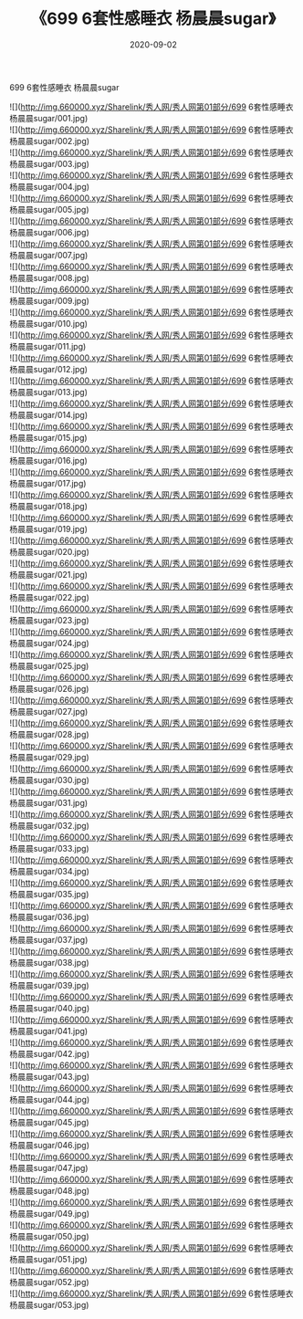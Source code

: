 ﻿---
layout: post
title:  《699 6套性感睡衣 杨晨晨sugar》
date:   2020-09-02
img: http://img.660000.xyz/Sharelink/秀人网/秀人网第01部分/699 6套性感睡衣 杨晨晨sugar/000.jpg
categories: [美女, 清纯, 唯美]
---

699 6套性感睡衣 杨晨晨sugar

  ![](http://img.660000.xyz/Sharelink/秀人网/秀人网第01部分/699 6套性感睡衣 杨晨晨sugar/001.jpg) <br> ![](http://img.660000.xyz/Sharelink/秀人网/秀人网第01部分/699 6套性感睡衣 杨晨晨sugar/002.jpg) <br> ![](http://img.660000.xyz/Sharelink/秀人网/秀人网第01部分/699 6套性感睡衣 杨晨晨sugar/003.jpg) <br> ![](http://img.660000.xyz/Sharelink/秀人网/秀人网第01部分/699 6套性感睡衣 杨晨晨sugar/004.jpg) <br> ![](http://img.660000.xyz/Sharelink/秀人网/秀人网第01部分/699 6套性感睡衣 杨晨晨sugar/005.jpg) <br> ![](http://img.660000.xyz/Sharelink/秀人网/秀人网第01部分/699 6套性感睡衣 杨晨晨sugar/006.jpg) <br> ![](http://img.660000.xyz/Sharelink/秀人网/秀人网第01部分/699 6套性感睡衣 杨晨晨sugar/007.jpg) <br> ![](http://img.660000.xyz/Sharelink/秀人网/秀人网第01部分/699 6套性感睡衣 杨晨晨sugar/008.jpg) <br> ![](http://img.660000.xyz/Sharelink/秀人网/秀人网第01部分/699 6套性感睡衣 杨晨晨sugar/009.jpg) <br> ![](http://img.660000.xyz/Sharelink/秀人网/秀人网第01部分/699 6套性感睡衣 杨晨晨sugar/010.jpg) <br> ![](http://img.660000.xyz/Sharelink/秀人网/秀人网第01部分/699 6套性感睡衣 杨晨晨sugar/011.jpg) <br> ![](http://img.660000.xyz/Sharelink/秀人网/秀人网第01部分/699 6套性感睡衣 杨晨晨sugar/012.jpg) <br> ![](http://img.660000.xyz/Sharelink/秀人网/秀人网第01部分/699 6套性感睡衣 杨晨晨sugar/013.jpg) <br> ![](http://img.660000.xyz/Sharelink/秀人网/秀人网第01部分/699 6套性感睡衣 杨晨晨sugar/014.jpg) <br> ![](http://img.660000.xyz/Sharelink/秀人网/秀人网第01部分/699 6套性感睡衣 杨晨晨sugar/015.jpg) <br> ![](http://img.660000.xyz/Sharelink/秀人网/秀人网第01部分/699 6套性感睡衣 杨晨晨sugar/016.jpg) <br> ![](http://img.660000.xyz/Sharelink/秀人网/秀人网第01部分/699 6套性感睡衣 杨晨晨sugar/017.jpg) <br> ![](http://img.660000.xyz/Sharelink/秀人网/秀人网第01部分/699 6套性感睡衣 杨晨晨sugar/018.jpg) <br> ![](http://img.660000.xyz/Sharelink/秀人网/秀人网第01部分/699 6套性感睡衣 杨晨晨sugar/019.jpg) <br> ![](http://img.660000.xyz/Sharelink/秀人网/秀人网第01部分/699 6套性感睡衣 杨晨晨sugar/020.jpg) <br> ![](http://img.660000.xyz/Sharelink/秀人网/秀人网第01部分/699 6套性感睡衣 杨晨晨sugar/021.jpg) <br> ![](http://img.660000.xyz/Sharelink/秀人网/秀人网第01部分/699 6套性感睡衣 杨晨晨sugar/022.jpg) <br> ![](http://img.660000.xyz/Sharelink/秀人网/秀人网第01部分/699 6套性感睡衣 杨晨晨sugar/023.jpg) <br> ![](http://img.660000.xyz/Sharelink/秀人网/秀人网第01部分/699 6套性感睡衣 杨晨晨sugar/024.jpg) <br> ![](http://img.660000.xyz/Sharelink/秀人网/秀人网第01部分/699 6套性感睡衣 杨晨晨sugar/025.jpg) <br> ![](http://img.660000.xyz/Sharelink/秀人网/秀人网第01部分/699 6套性感睡衣 杨晨晨sugar/026.jpg) <br> ![](http://img.660000.xyz/Sharelink/秀人网/秀人网第01部分/699 6套性感睡衣 杨晨晨sugar/027.jpg) <br> ![](http://img.660000.xyz/Sharelink/秀人网/秀人网第01部分/699 6套性感睡衣 杨晨晨sugar/028.jpg) <br> ![](http://img.660000.xyz/Sharelink/秀人网/秀人网第01部分/699 6套性感睡衣 杨晨晨sugar/029.jpg) <br> ![](http://img.660000.xyz/Sharelink/秀人网/秀人网第01部分/699 6套性感睡衣 杨晨晨sugar/030.jpg) <br> ![](http://img.660000.xyz/Sharelink/秀人网/秀人网第01部分/699 6套性感睡衣 杨晨晨sugar/031.jpg) <br> ![](http://img.660000.xyz/Sharelink/秀人网/秀人网第01部分/699 6套性感睡衣 杨晨晨sugar/032.jpg) <br> ![](http://img.660000.xyz/Sharelink/秀人网/秀人网第01部分/699 6套性感睡衣 杨晨晨sugar/033.jpg) <br> ![](http://img.660000.xyz/Sharelink/秀人网/秀人网第01部分/699 6套性感睡衣 杨晨晨sugar/034.jpg) <br> ![](http://img.660000.xyz/Sharelink/秀人网/秀人网第01部分/699 6套性感睡衣 杨晨晨sugar/035.jpg) <br> ![](http://img.660000.xyz/Sharelink/秀人网/秀人网第01部分/699 6套性感睡衣 杨晨晨sugar/036.jpg) <br> ![](http://img.660000.xyz/Sharelink/秀人网/秀人网第01部分/699 6套性感睡衣 杨晨晨sugar/037.jpg) <br> ![](http://img.660000.xyz/Sharelink/秀人网/秀人网第01部分/699 6套性感睡衣 杨晨晨sugar/038.jpg) <br> ![](http://img.660000.xyz/Sharelink/秀人网/秀人网第01部分/699 6套性感睡衣 杨晨晨sugar/039.jpg) <br> ![](http://img.660000.xyz/Sharelink/秀人网/秀人网第01部分/699 6套性感睡衣 杨晨晨sugar/040.jpg) <br> ![](http://img.660000.xyz/Sharelink/秀人网/秀人网第01部分/699 6套性感睡衣 杨晨晨sugar/041.jpg) <br> ![](http://img.660000.xyz/Sharelink/秀人网/秀人网第01部分/699 6套性感睡衣 杨晨晨sugar/042.jpg) <br> ![](http://img.660000.xyz/Sharelink/秀人网/秀人网第01部分/699 6套性感睡衣 杨晨晨sugar/043.jpg) <br> ![](http://img.660000.xyz/Sharelink/秀人网/秀人网第01部分/699 6套性感睡衣 杨晨晨sugar/044.jpg) <br> ![](http://img.660000.xyz/Sharelink/秀人网/秀人网第01部分/699 6套性感睡衣 杨晨晨sugar/045.jpg) <br> ![](http://img.660000.xyz/Sharelink/秀人网/秀人网第01部分/699 6套性感睡衣 杨晨晨sugar/046.jpg) <br> ![](http://img.660000.xyz/Sharelink/秀人网/秀人网第01部分/699 6套性感睡衣 杨晨晨sugar/047.jpg) <br> ![](http://img.660000.xyz/Sharelink/秀人网/秀人网第01部分/699 6套性感睡衣 杨晨晨sugar/048.jpg) <br> ![](http://img.660000.xyz/Sharelink/秀人网/秀人网第01部分/699 6套性感睡衣 杨晨晨sugar/049.jpg) <br> ![](http://img.660000.xyz/Sharelink/秀人网/秀人网第01部分/699 6套性感睡衣 杨晨晨sugar/050.jpg) <br> ![](http://img.660000.xyz/Sharelink/秀人网/秀人网第01部分/699 6套性感睡衣 杨晨晨sugar/051.jpg) <br> ![](http://img.660000.xyz/Sharelink/秀人网/秀人网第01部分/699 6套性感睡衣 杨晨晨sugar/052.jpg) <br> ![](http://img.660000.xyz/Sharelink/秀人网/秀人网第01部分/699 6套性感睡衣 杨晨晨sugar/053.jpg) <br>